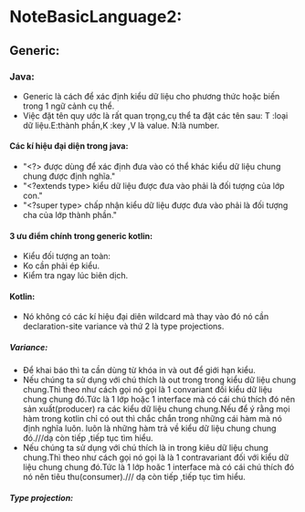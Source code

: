 # NoteBasicLanguage2:
## Generic:
### Java:
-  Generic là cách để xác định kiểu dữ liệu cho phương thức hoặc biến trong 1 ngữ cảnh cụ thể.
-  Việc đặt tên quy ước là rất quan trọng,cụ thể ta đặt các tên sau: T :loại dữ liệu.E:thành phần,K :key ,V là value. N:là number.
#### Các kí hiệu đại diện trong java: 
-    "<?>  được dùng để xác định đưa vào có thể khác kiểu dữ liệu chung chung được định nghĩa."
-    "<?extends type> kiểu dữ liệu được đưa vào phải là đối tượng của lớp con."
-    "<?super type> chấp nhận kiểu dữ liệu được đưa vào phải là đối tượng cha của lớp thành phần."
#### 3 ưu điểm chính trong generic kotlin: 
- Kiểu đối tượng an toàn:
- Ko cần phải ép kiểu.
- Kiểm tra ngay lúc biên dịch.
#### Kotlin:
- Nó không có các kí hiệu đại diên wildcard mà thay vào đó nó cần declaration-site variance và thứ 2 là type projections.
##### Variance:
- Để khai báo thì ta cần dùng từ khóa in và out để giới hạn kiểu.
- Nếu chúng ta sử dụng với chú thích là out trong trong kiểu dữ liệu chung chung.Thì theo như cách gọi nó gọi là 1 convariant đối kiểu dữ liệu chung chung đó.Tức là 1 lớp hoặc 1 interface mà có cái chú thích đó nên sản xuất(producer) ra các kiểu dữ liệu chung chung.Nếu để ý rằng mọi hàm trong kotlin chỉ có out thì chắc chắn trong những cái hàm mà nó định nghĩa luôn.
luôn là những hàm trả về kiểu dữ liệu chung chung đó.///dạ còn tiếp ,tiếp tục tìm hiểu.
- Nếu chúng ta sử dụng với chú thích là in trong kiêu dữ liệu chung chung.Thì theo như cách gọi nó gọi là là 1 contravariant đối với kiểu dữ liệu  chung chung đó.Tức là 1 lớp hoăc 1 interface mà có cái chú thích đó nó nên tiêu thu(consumer)./// dạ còn tiếp ,tiếp tục tìm hiểu.
##### Type projection:
